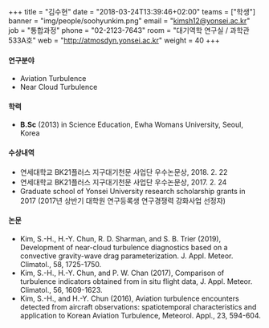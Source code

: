 +++
title = "김수현"
date = "2018-03-24T13:39:46+02:00"
teams = ["학생"]
banner = "img/people/soohyunkim.png"
email = "kimsh12@yonsei.ac.kr"
job = "통합과정"
phone = "02-2123-7643"
room = "대기역학 연구실 / 과학관 533A호"
web = "http://atmosdyn.yonsei.ac.kr"
weight = 40
+++

#### 연구분야
+ Aviation Turbulence
+ Near Cloud Turbulence

#### 학력
+ **B.Sc** (2013) in Science Education, Ewha Womans University, Seoul, Korea

#### 수상내역
+ 연세대학교 BK21플러스 지구대기천문 사업단 우수논문상, 2018. 2. 22
+ 연세대학교 BK21플러스 지구대기천문 사업단 우수논문상, 2017. 2. 24
+ Graduate school of Yonsei University research scholarship grants in 2017 (2017년 상반기 대학원 연구등록생 연구경쟁력 강화사업 선정자)

#### 논문
+ Kim, S.-H., H.-Y. Chun, R. D. Sharman, and S. B. Trier (2019), Development of near-cloud turbulence diagnostics based on a convective gravity-wave drag parameterization. J. Appl. Meteor. Climatol., 58, 1725-1750.
+ Kim, S.-H., H.-Y. Chun, and P. W. Chan (2017), Comparison of turbulence indicators obtained from in situ flight data, J. Appl. Meteor. Climatol., 56, 1609-1623.
+ Kim, S.-H., and H.-Y. Chun (2016), Aviation turbulence encounters detected from aircraft observations: spatiotemporal characteristics and application to Korean Aviation Turbulence, Meteorol. Appl., 23, 594-604.
